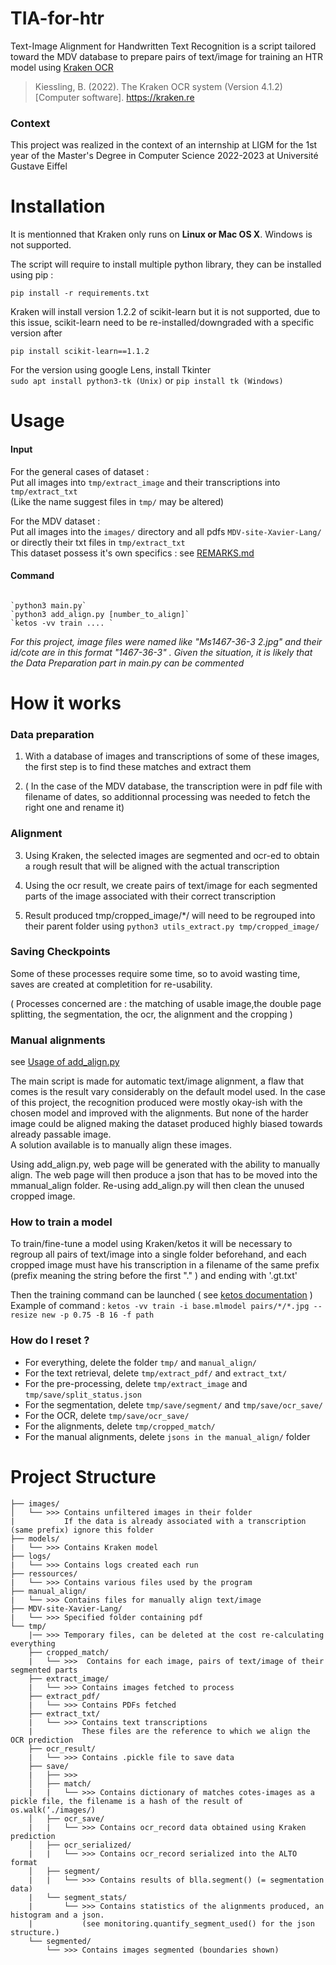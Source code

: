 # TIA-for-htr

Text-Image Alignment for Handwritten Text Recognition is a script tailored toward the MDV database to prepare pairs of text/image for training an HTR model using [Kraken OCR](https://github.com/mittagessen/kraken)

> Kiessling, B. (2022). The Kraken OCR system (Version 4.1.2) [Computer software]. https://kraken.re

### Context

This project was realized in the context of an internship at LIGM for the 1st year of the Master's Degree in Computer Science 2022-2023 at Université Gustave Eiffel

# Installation

It is mentionned that Kraken only runs on **Linux or Mac OS X**. Windows is not supported.

The script will require to install multiple python library, they can be installed using pip :

`pip install -r requirements.txt`

Kraken will install version 1.2.2 of scikit-learn but it is not supported, due to this issue, scikit-learn need to be re-installed/downgraded with a specific version after

`pip install scikit-learn==1.1.2`

For the version using google Lens, install Tkinter <br>
`sudo apt install python3-tk (Unix)` or `pip install tk (Windows)`

# Usage

#### Input

For the general cases of dataset : <br>
Put all images into `tmp/extract_image` and their transcriptions into `tmp/extract_txt`<br>
(Like the name suggest files in `tmp/` may be altered)

For the MDV dataset : <br>
Put all images into the `images/` directory and all pdfs `MDV-site-Xavier-Lang/` or directly their txt files in `tmp/extract_txt` <br>
This dataset possess it's own specifics : see [REMARKS.md](REMARKS.md)

#### Command

```

`python3 main.py`
`python3 add_align.py [number_to_align]`
`ketos -vv train .... `

```

_For this project, image files were named like "Ms1467-36-3 2.jpg" and their id/cote are in this format "1467-36-3" .
Given the situation, it is likely that the Data Preparation part in main.py can be commented_

# How it works

### Data preparation

1. With a database of images and transcriptions of some of these images, the first step is to find these matches and extract them

2. ( In the case of the MDV database, the transcription were in pdf file with filename of dates, so additionnal processing was needed to fetch the right one and rename it)

### Alignment

3. Using Kraken, the selected images are segmented and ocr-ed to obtain a rough result that will be aligned with the actual transcription

4. Using the ocr result, we create pairs of text/image for each segmented parts of the image associated with their correct transcription

5. Result produced tmp/cropped_image/\*/ will need to be regrouped into their parent folder using `python3 utils_extract.py tmp/cropped_image/`

### Saving Checkpoints

Some of these processes require some time, so to avoid wasting time, saves are created at completition for re-usability.

( Processes concerned are : the matching of usable image,the double page splitting, the segmentation, the ocr, the alignment and the cropping )

### Manual alignments

see [Usage of add_align.py](/manual_align/README.md)

The main script is made for automatic text/image alignment, a flaw that comes is the result vary considerably on the default model used.
In the case of this project, the recognition produced were mostly okay-ish with the chosen model and improved with the alignments. But none of the harder image could be aligned making the dataset produced highly biased towards already passable image. <br />
A solution available is to manually align these images. <br />

Using add_align.py, web page will be generated with the ability to manually align. The web page will then produce a json that has to be moved into the mmanual_align folder. Re-using add_align.py will then clean the unused cropped image.

### How to train a model

To train/fine-tune a model using Kraken/ketos it will be necessary to regroup all pairs of text/image into a single folder beforehand, and each cropped image must have his transcription in a filename of the same prefix (prefix meaning the string before the first "." ) and ending with '.gt.txt'

Then the training command can be launched ( see [ketos documentation](https://kraken.re/4.3.0/ketos.html) ) <br />
Example of command : `ketos -vv train -i base.mlmodel pairs/*/*.jpg --resize new -p 0.75 -B 16 -f path`

### How do I reset ?

- For everything, delete the folder `tmp/` and `manual_align/`
- For the text retrieval, delete `tmp/extract_pdf/` and `extract_txt/`
- For the pre-processing, delete `tmp/extract_image` and `tmp/save/split_status.json`
- For the segmentation, delete `tmp/save/segment/` and `tmp/save/ocr_save/`
- For the OCR, delete `tmp/save/ocr_save/`
- For the alignments, delete `tmp/cropped_match/`
- For the manual alignments, delete `jsons in the manual_align/` folder

# Project Structure

```
├── images/
│   └── >>> Contains unfiltered images in their folder
|           If the data is already associated with a transcription (same prefix) ignore this folder
├── models/
|   └── >>> Contains Kraken model
├── logs/
|   └── >>> Contains logs created each run
├── ressources/
|   └── >>> Contains various files used by the program
├── manual_align/
|   └── >>> Contains files for manually align text/image
├── MDV-site-Xavier-Lang/
|   └── >>> Specified folder containing pdf
└── tmp/
    |── >>> Temporary files, can be deleted at the cost re-calculating everything
    ├── cropped_match/
    |   └── >>>  Contains for each image, pairs of text/image of their segmented parts
    ├── extract_image/
    |   └── >>> Contains images fetched to process
    ├── extract_pdf/
    |   └── >>> Contains PDFs fetched
    ├── extract_txt/
    |   └── >>> Contains text transcriptions
    |           These files are the reference to which we align the OCR prediction
    ├── ocr_result/
    |   └── >>> Contains .pickle file to save data
    ├── save/
    |   ├── >>>
    │   ├── match/
    |   |   └── >>> Contains dictionary of matches cotes-images as a pickle file, the filename is a hash of the result of os.walk(‘./images/)
    │   ├── ocr_save/
    |   |   └── >>> Contains ocr_record data obtained using Kraken prediction
    │   ├── ocr_serialized/
    |   |   └── >>> Contains ocr_record serialized into the ALTO format
    │   ├── segment/
    |   |   └── >>> Contains results of blla.segment() (= segmentation data)
    |   └── segment_stats/
    |       └── >>> Contains statistics of the alignments produced, an histogram and a json.
    |           (see monitoring.quantify_segment_used() for the json structure.)
    └── segmented/
        └── >>> Contains images segmented (boundaries shown)

```
